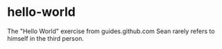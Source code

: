# hello-world
The "Hello World" exercise from guides.github.com
Sean rarely refers to himself in the third person.
